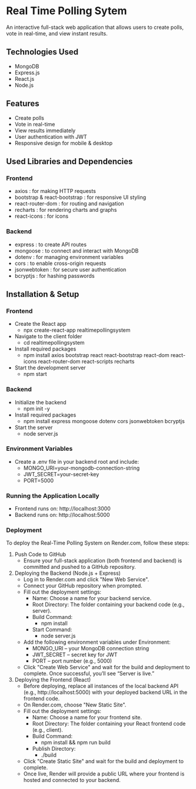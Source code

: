 # Real Time Polling Sytem
 An interactive full-stack web application that allows users to create polls, vote in real-time, and view instant results.
 
## Technologies Used
- MongoDB
- Express.js
- React.js
- Node.js
## Features
- Create polls
- Vote in real-time
- View results immediately
- User authentication with JWT
- Responsive design for mobile & desktop

## Used Libraries and Dependencies
### Frontend
- axios : for making HTTP requests
- bootstrap & react-bootstrap : for responsive UI styling
- react-router-dom : for routing and navigation
- recharts : for rendering charts and graphs
- react-icons : for icons

### Backend
- express : to create API routes
- mongoose :  to connect and interact with MongoDB
- dotenv :  for managing environment variables
- cors : to enable cross-origin requests
- jsonwebtoken : for secure user authentication
- bcryptjs : for hashing passwords


 
##  Installation & Setup
### Frontend
- Create the React app
  - npx create-react-app realtimepollingsystem
- Navigate to the client folder
  - cd realtimepollingsystem
- Install required packages
  - npm install axios bootstrap react react-bootstrap react-dom react-icons react-router-dom react-scripts recharts
- Start the development server
  - npm start

### Backend
- Initialize the backend
  - npm init -y
- Install required packages
  - npm install express mongoose dotenv cors jsonwebtoken bcryptjs
- Start the server
  - node server.js

### Environment Variables
- Create a .env file in your backend root and include:
  - MONGO_URI=your-mongodb-connection-string
  - JWT_SECRET=your-secret-key
  - PORT=5000

### Running the Application Locally
- Frontend runs on: http://localhost:3000
- Backend runs on: http://localhost:5000



### Deployment
To deploy the Real-Time Polling System on Render.com, follow these steps:
1. Push Code to GitHub
   - Ensure your full-stack application (both frontend and backend) is committed and pushed to a GitHub repository.
2. Deploying the Backend (Node.js + Express)
   - Log in to Render.com and click "New Web Service".
   - Connect your GitHub repository when prompted.
   - Fill out the deployment settings:
     - Name: Choose a name for your backend service.
     - Root Directory: The folder containing your backend code (e.g., server).
     - Build Command:
       - npm install
     - Start Command:
       - node server.js
    - Add the following environment variables under Environment:
      - MONGO_URI – your MongoDB connection string
      - JWT_SECRET – secret key for JWT
      - PORT – port number (e.g., 5000)
    - Click "Create Web Service" and wait for the build and deployment to complete. Once successful, you’ll see “Server is live.”
4. Deploying the Frontend (React)
   - Before deploying, replace all instances of the local backend API (e.g., http://localhost:5000) with your deployed backend URL in the frontend code.
   - On Render.com, choose "New Static Site".
   - Fill out the deployment settings:
     - Name: Choose a name for your frontend site.
     - Root Directory: The folder containing your React frontend code (e.g., client).
     - Build Command:
       -  npm install && npm run build
     - Publish Directory:
       - ./build
   - Click "Create Static Site" and wait for the build and deployment to complete.
   - Once live, Render will provide a public URL where your frontend is hosted and connected to your backend.
  


